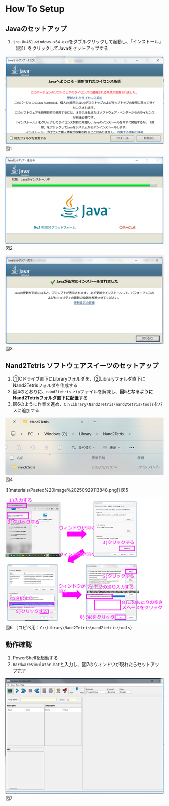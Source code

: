 # How To Setup

## Javaのセットアップ

1. `jre-8u461-windows-x64.exe`をダブルクリックして起動し、「インストール」（図1）をクリックしてJavaをセットアップする

![](materials/Pasted%20image%2020250929091256.png)  図1


![](materials/Pasted%20image%2020250929091316.png)  図2

![](materials/Pasted%20image%2020250929091345.png)  図3

## Nand2Tetris ソフトウェアスイーツのセットアップ
1. ①Cドライブ直下にLibraryフォルダを、②Libraryフォルダ直下にNand2Tetrisフォルダを作成する
2. 図4のとおりに、`nand2tetris.zip`ファイルを解凍し、**図5となるようにNand2Tetrisフォルダ直下に配置**する
3. 図6のように作業を進め、`C:\Library\Nand2Tetris\nand2tetris\tools`をパスに追加する

![](materials/Pasted%20image%2020250929091931.png)  図4

![[materials/Pasted%20image%20250929113848.png]]  図5

![](materials/Pasted%20image%2020250929093845.png)  図6 （コピペ用：`C:\Library\Nand2Tetris\nand2tetris\tools`）

## 動作確認
1. PowerShellを起動する
2. `HardwareSimulator.bat`と入力し、図7のウィンドウが現れたらセットアップ完了

![](materials/Pasted%20image%2020250929094124.png)  図7